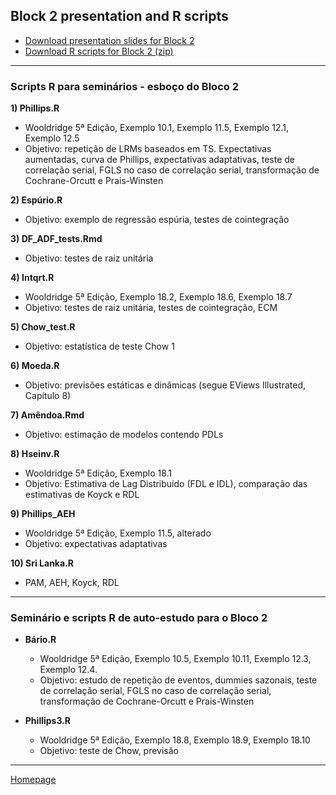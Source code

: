 ## Block 2 presentation and R scripts  

+ [Download presentation slides for Block 2](https://github.com/jr1056/Greene/tree/master/Block2/Block2.pdf)
+ [Download R scripts for Block 2 (zip) ](https://github.com/jr1056/Greene/tree/master/Block2/Block2.zip)

--- 

### Scripts R para seminários - esboço do Bloco 2

**1) Phillips.R**
+ Wooldridge 5ª Edição, Exemplo 10.1, Exemplo 11.5, Exemplo 12.1, Exemplo 12.5  
+ Objetivo: repetição de LRMs baseados em TS. Expectativas aumentadas, curva de Phillips, expectativas adaptativas, teste de correlação serial, FGLS no caso de correlação serial, transformação de Cochrane-Orcutt e Prais-Winsten  

**2) Espúrio.R**  
+ Objetivo: exemplo de regressão espúria, testes de cointegração  

**3) DF_ADF_tests.Rmd**  
+ Objetivo: testes de raiz unitária  

**4) Intqrt.R**  
+ Wooldridge 5ª Edição, Exemplo 18.2, Exemplo 18.6, Exemplo 18.7  
+ Objetivo: testes de raiz unitária, testes de cointegração, ECM

**5) Chow_test.R**  
+ Objetivo: estatística de teste Chow 1  

**6) Moeda.R**
+ Objetivo: previsões estáticas e dinâmicas (segue EViews Illustrated, Capítulo 8)  

**7) Amêndoa.Rmd**  
+ Objetivo: estimação de modelos contendo PDLs

**8) Hseinv.R**  
+ Wooldridge 5ª Edição, Exemplo 18.1  
+ Objetivo: Estimativa de Lag Distribuído (FDL e IDL), comparação das estimativas de Koyck e RDL

**9) Phillips_AEH**
+ Wooldridge 5ª Edição, Exemplo 11.5, alterado  
+ Objetivo: expectativas adaptativas  

**10) Sri Lanka.R**
+ PAM, AEH, Koyck, RDL


--- 

### Seminário e scripts R de auto-estudo para o Bloco 2

+ **Bário.R**  
    + Wooldridge 5ª Edição, Exemplo 10.5, Exemplo 10.11, Exemplo 12.3, Exemplo 12.4.
    + Objetivo: estudo de repetição de eventos, dummies sazonais, teste de correlação serial, FGLS no caso de correlação serial, transformação de Cochrane-Orcutt e Prais-Winsten  

+ **Phillips3.R**
    + Wooldridge 5ª Edição, Exemplo 18.8, Exemplo 18.9, Exemplo 18.10  
    + Objetivo: teste de Chow, previsão  

---

[Homepage](https://github.com/jr1056/Greene)
